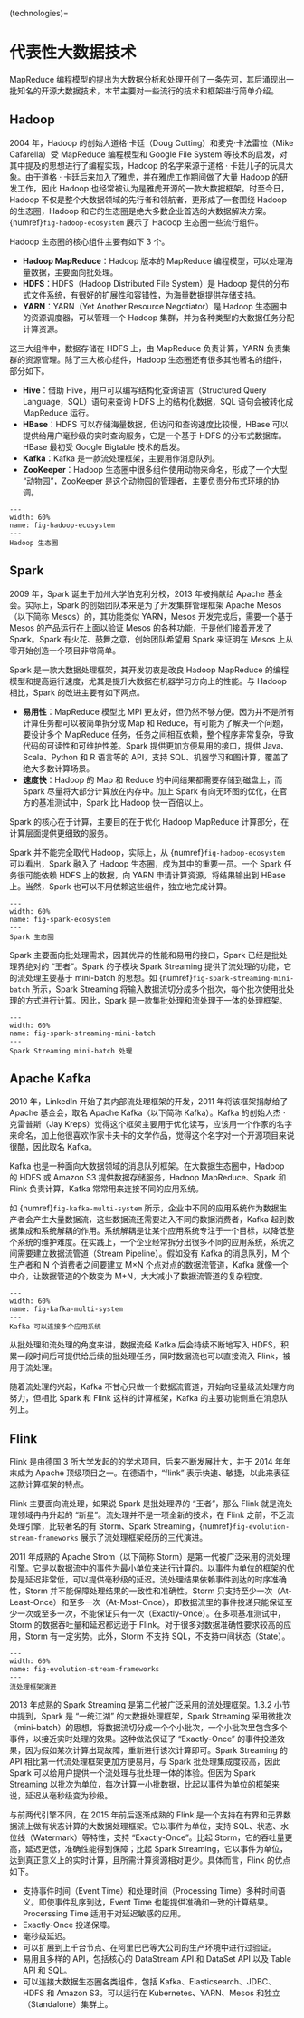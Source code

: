 (technologies)=
# 代表性大数据技术

MapReduce 编程模型的提出为大数据分析和处理开创了一条先河，其后涌现出一批知名的开源大数据技术，本节主要对一些流行的技术和框架进行简单介绍。

## Hadoop

2004 年，Hadoop 的创始人道格·卡廷（Doug Cutting）和麦克·卡法雷拉（Mike Cafarella）受 MapReduce 编程模型和 Google File System 等技术的启发，对其中提及的思想进行了编程实现，Hadoop 的名字来源于道格 · 卡廷儿子的玩具大象。由于道格 · 卡廷后来加入了雅虎，并在雅虎工作期间做了大量 Hadoop 的研发工作，因此 Hadoop 也经常被认为是雅虎开源的一款大数据框架。时至今日，Hadoop 不仅是整个大数据领域的先行者和领航者，更形成了一套围绕 Hadoop 的生态圈，Hadoop 和它的生态圈是绝大多数企业首选的大数据解决方案。{numref}`fig-hadoop-ecosystem` 展示了 Hadoop 生态圈一些流行组件。

Hadoop 生态圈的核心组件主要有如下 3 个。

- **Hadoop MapReduce**：Hadoop 版本的 MapReduce 编程模型，可以处理海量数据，主要面向批处理。
- **HDFS**：HDFS（Hadoop Distributed File System）是 Hadoop 提供的分布式文件系统，有很好的扩展性和容错性，为海量数据提供存储支持。
- **YARN**：YARN（Yet Another Resource Negotiator）是 Hadoop 生态圈中的资源调度器，可以管理一个 Hadoop 集群，并为各种类型的大数据任务分配计算资源。

这三大组件中，数据存储在 HDFS 上，由 MapReduce 负责计算，YARN 负责集群的资源管理。除了三大核心组件，Hadoop 生态圈还有很多其他著名的组件，部分如下。

- **Hive**：借助 Hive，用户可以编写结构化查询语言（Structured Query Language，SQL）语句来查询 HDFS 上的结构化数据，SQL 语句会被转化成 MapReduce 运行。
- **HBase**：HDFS 可以存储海量数据，但访问和查询速度比较慢，HBase 可以提供给用户毫秒级的实时查询服务，它是一个基于 HDFS 的分布式数据库。HBase 最初受 Google Bigtable 技术的启发。
- **Kafka**：Kafka 是一款流处理框架，主要用作消息队列。
- **ZooKeeper**：Hadoop 生态圈中很多组件使用动物来命名，形成了一个大型 “动物园”，ZooKeeper 是这个动物园的管理者，主要负责分布式环境的协调。

```{figure} ./img/hadoop.png
---
width: 60%
name: fig-hadoop-ecosystem
---
Hadoop 生态圈
```

## Spark

2009 年，Spark 诞生于加州大学伯克利分校，2013 年被捐献给 Apache 基金会。实际上，Spark 的创始团队本来是为了开发集群管理框架 Apache Mesos（以下简称 Mesos）的，其功能类似 YARN，Mesos 开发完成后，需要一个基于 Mesos 的产品运行在上面以验证 Mesos 的各种功能，于是他们接着开发了 Spark。Spark 有火花、鼓舞之意，创始团队希望用 Spark 来证明在 Mesos 上从零开始创造一个项目非常简单。

Spark 是一款大数据处理框架，其开发初衷是改良 Hadoop MapReduce 的编程模型和提高运行速度，尤其是提升大数据在机器学习方向上的性能。与 Hadoop 相比，Spark 的改进主要有如下两点。

- **易用性**：MapReduce 模型比 MPI 更友好，但仍然不够方便。因为并不是所有计算任务都可以被简单拆分成 Map 和 Reduce，有可能为了解决一个问题，要设计多个 MapReduce 任务，任务之间相互依赖，整个程序非常复杂，导致代码的可读性和可维护性差。Spark 提供更加方便易用的接口，提供 Java、Scala、Python 和 R 语言等的 API，支持 SQL、机器学习和图计算，覆盖了绝大多数计算场景。
- **速度快**：Hadoop 的 Map 和 Reduce 的中间结果都需要存储到磁盘上，而 Spark 尽量将大部分计算放在内存中。加上 Spark 有向无环图的优化，在官方的基准测试中，Spark 比 Hadoop 快一百倍以上。

Spark 的核心在于计算，主要目的在于优化 Hadoop MapReduce 计算部分，在计算层面提供更细致的服务。

Spark 并不能完全取代 Hadoop，实际上，从 {numref}`fig-hadoop-ecosystem` 可以看出，Spark 融入了 Hadoop 生态圈，成为其中的重要一员。一个 Spark 任务很可能依赖 HDFS 上的数据，向 YARN 申请计算资源，将结果输出到 HBase 上。当然，Spark 也可以不用依赖这些组件，独立地完成计算。

```{figure} ./img/spark.png
---
width: 60%
name: fig-spark-ecosystem
---
Spark 生态圈
```

Spark 主要面向批处理需求，因其优异的性能和易用的接口，Spark 已经是批处理界绝对的 “王者”。Spark 的子模块 Spark Streaming 提供了流处理的功能，它的流处理主要基于 mini-batch 的思想。如 {numref}`fig-spark-streaming-mini-batch` 所示，Spark Streaming 将输入数据流切分成多个批次，每个批次使用批处理的方式进行计算。因此，Spark 是一款集批处理和流处理于一体的处理框架。

```{figure} ./img/spark-streaming-mini-batch.png
---
width: 60%
name: fig-spark-streaming-mini-batch
---
Spark Streaming mini-batch 处理
```

## Apache Kafka

2010 年，LinkedIn 开始了其内部流处理框架的开发，2011 年将该框架捐献给了 Apache 基金会，取名 Apache Kafka（以下简称 Kafka）。Kafka 的创始人杰 · 克雷普斯（Jay Kreps）觉得这个框架主要用于优化读写，应该用一个作家的名字来命名，加上他很喜欢作家卡夫卡的文学作品，觉得这个名字对一个开源项目来说很酷，因此取名 Kafka。

Kafka 也是一种面向大数据领域的消息队列框架。在大数据生态圈中，Hadoop 的 HDFS 或 Amazon S3 提供数据存储服务，Hadoop MapReduce、Spark 和 Flink 负责计算，Kafka 常常用来连接不同的应用系统。

如 {numref}`fig-kafka-multi-system` 所示，企业中不同的应用系统作为数据生产者会产生大量数据流，这些数据流还需要进入不同的数据消费者，Kafka 起到数据集成和系统解耦的作用。系统解耦是让某个应用系统专注于一个目标，以降低整个系统的维护难度。在实践上，一个企业经常拆分出很多不同的应用系统，系统之间需要建立数据流管道（Stream Pipeline）。假如没有 Kafka 的消息队列，M 个生产者和 N 个消费者之间要建立 M×N 个点对点的数据流管道，Kafka 就像一个中介，让数据管道的个数变为 M+N，大大减小了数据流管道的复杂程度。

```{figure} ./img/kafka.png
---
width: 60%
name: fig-kafka-multi-system
---
Kafka 可以连接多个应用系统
```

从批处理和流处理的角度来讲，数据流经 Kafka 后会持续不断地写入 HDFS，积累一段时间后可提供给后续的批处理任务，同时数据流也可以直接流入 Flink，被用于流处理。

随着流处理的兴起，Kafka 不甘心只做一个数据流管道，开始向轻量级流处理方向努力，但相比 Spark 和 Flink 这样的计算框架，Kafka 的主要功能侧重在消息队列上。

## Flink

Flink 是由德国 3 所大学发起的的学术项目，后来不断发展壮大，并于 2014 年年末成为 Apache 顶级项目之一。在德语中，“flink” 表示快速、敏捷，以此来表征这款计算框架的特点。

Flink 主要面向流处理，如果说 Spark 是批处理界的 “王者”，那么 Flink 就是流处理领域冉冉升起的 “新星”。流处理并不是一项全新的技术，在 Flink 之前，不乏流处理引擎，比较著名的有 Storm、Spark Streaming，{numref}`fig-evolution-stream-frameworks` 展示了流处理框架经历的三代演进。

2011 年成熟的 Apache Strom（以下简称 Storm）是第一代被广泛采用的流处理引擎。它是以数据流中的事件为最小单位来进行计算的。以事件为单位的框架的优势是延迟非常低，可以提供毫秒级的延迟。流处理结果依赖事件到达的时序准确性，Storm 并不能保障处理结果的一致性和准确性。Storm 只支持至少一次（At-Least-Once）和至多一次（At-Most-Once），即数据流里的事件投递只能保证至少一次或至多一次，不能保证只有一次（Exactly-Once）。在多项基准测试中，Storm 的数据吞吐量和延迟都远逊于 Flink。对于很多对数据准确性要求较高的应用，Storm 有一定劣势。此外，Storm 不支持 SQL，不支持中间状态（State）。

```{figure} ./img/evolution-stream-frameworks.png
---
width: 60%
name: fig-evolution-stream-frameworks
---
流处理框架演进
```

2013 年成熟的 Spark Streaming 是第二代被广泛采用的流处理框架。1.3.2 小节中提到，Spark 是 “一统江湖” 的大数据处理框架，Spark Streaming 采用微批次（mini-batch）的思想，将数据流切分成一个个小批次，一个小批次里包含多个事件，以接近实时处理的效果。这种做法保证了 “Exactly-Once” 的事件投递效果，因为假如某次计算出现故障，重新进行该次计算即可。Spark Streaming 的 API 相比第一代流处理框架更加方便易用，与 Spark 批处理集成度较高，因此 Spark 可以给用户提供一个流处理与批处理一体的体验。但因为 Spark Streaming 以批次为单位，每次计算一小批数据，比起以事件为单位的框架来说，延迟从毫秒级变为秒级。

与前两代引擎不同，在 2015 年前后逐渐成熟的 Flink 是一个支持在有界和无界数据流上做有状态计算的大数据处理框架。它以事件为单位，支持 SQL、状态、水位线（Watermark）等特性，支持 “Exactly-Once”。比起 Storm，它的吞吐量更高，延迟更低，准确性能得到保障；比起 Spark Streaming，它以事件为单位，达到真正意义上的实时计算，且所需计算资源相对更少。具体而言，Flink 的优点如下。

- 支持事件时间（Event Time）和处理时间（Processing Time）多种时间语义。即使事件乱序到达，Event Time 也能提供准确和一致的计算结果。Procerssing Time 适用于对延迟敏感的应用。
- Exactly-Once 投递保障。
- 毫秒级延迟。
- 可以扩展到上千台节点、在阿里巴巴等大公司的生产环境中进行过验证。
- 易用且多样的 API，包括核心的 DataStream API 和 DataSet API 以及 Table API 和 SQL。
- 可以连接大数据生态圈各类组件，包括 Kafka、Elasticsearch、JDBC、HDFS 和 Amazon S3。可以运行在 Kubernetes、YARN、Mesos 和独立（Standalone）集群上。